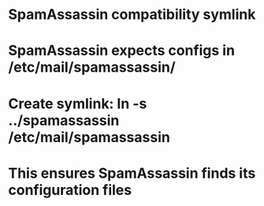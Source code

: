 # SpamAssassin compatibility symlink
# SpamAssassin expects configs in /etc/mail/spamassassin/
# Create symlink: ln -s ../spamassassin /etc/mail/spamassassin

# This ensures SpamAssassin finds its configuration files
